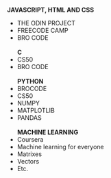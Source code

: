 **JAVASCRIPT, HTML AND CSS** <br/>
* THE ODIN PROJECT 
* FREECODE CAMP 
* BRO CODE <br/><br/>
**C** 
* CS50 
* BRO CODE<br/><br/>
**PYTHON**
* BROCODE 
* CS50 
* NUMPY 
* MATPLOTLIB 
* PANDAS<br/><br/>
**MACHINE LEARNING**
* Coursera
* Machine learning for everyone
* Matrixes
* Vectors
* Etc.
